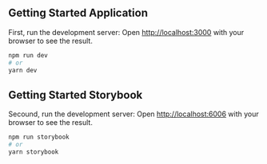 ## Getting Started Application

First, run the development server:
Open [http://localhost:3000](http://localhost:3000) with your browser to see the result.

```bash
npm run dev
# or
yarn dev
```
## Getting Started Storybook

Secound, run the development server:
Open [http://localhost:6006](http://localhost:6006) with your browser to see the result.

```bash
npm run storybook
# or
yarn storybook
```